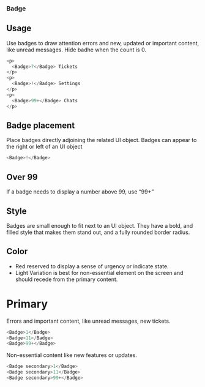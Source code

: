 ### Badge

## Usage

Use badges to draw attention errors and new, updated or important content, like unread messages. Hide badhe when the count is 0.

```js
<p>
  <Badge>7</Badge> Tickets
</p>
<p>
  <Badge>!</Badge> Settings
</p>
<p>
  <Badge>99+</Badge> Chats
</p>
```

## Badge placement

Place badges directly adjoining the related UI object. Badges can appear to the right or left of an UI object

```js
<Badge>!</Badge>
```

## Over 99

If a badge needs to display a number above 99, use “99+”

## Style

Badges are small enough to fit next to an UI object. They have a bold, and filled style that makes them stand out, and a fully rounded border radius.

## Color

- Red reserved to display a sense of urgency or indicate state.
- Light Variation is best for non-essential element on the screen and should recede from the primary content.

# Primary

Errors and important content, like unread messages, new tickets.

```js
<Badge>1</Badge>
<Badge>11</Badge>
<Badge>99+</Badge>
```

Non-essential content like new features or updates.

```js
<Badge secondary>1</Badge>
<Badge secondary>11</Badge>
<Badge secondary>99+</Badge>
```
